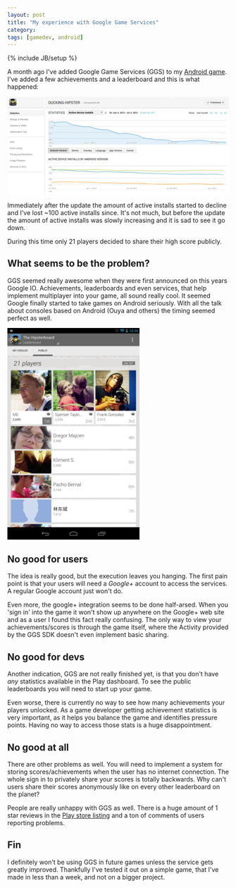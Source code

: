 ```yaml
---
layout: post
title: "My experience with Google Game Services"
category: 
tags: [gamedev, android]
---
```

{% include JB/setup %}

A month ago I've added Google Game Services (GGS) to my [Android game](https://play.google.com/store/apps/details?id=com.psywerx.dh). I've added a few achievements and a leaderboard and this is what happened:

<img src="/assets/pics/ggsstats.jpg" title="Stats" class="middlepic"  />

Immediately after the update the amount of active installs started to decline and I've lost ~100 active installs since. It's not much, but before the update the amount of active installs was slowly increasing and it is sad to see it go down. 

During this time only 21 players decided to share their high score publicly.

What seems to be the problem?
-----------------------------

GGS seemed really awesome when they were first announced on this years Google IO. Achievements, leaderboards and even services, that help implement multiplayer into your game, all sound really cool. It seemed Google finally started to take games on Android seriously. With all the talk about consoles based on Android (Ouya and others) the timing seemed perfect as well.

<img class="txt-img" src="/assets/pics/ggsscores.png"  width="300" alt="21 scores" />

No good for users
-------------------------------

The idea is really good, but the execution leaves you hanging. The first pain point is that your users will need a *Google+* account to access the services. A regular Google account just won't do. 

Even more, the google+ integration seems to be done half-arsed. When you 'sign in' into the game it won't show up anywhere on the Google+ web site and as a user I found this fact really confusing. The only way to view your achievements/scores is through the game itself, where the Activity provided by the GGS SDK doesn't even implement basic sharing.

No good for devs
----------------

Another indication, GGS are not really finished yet, is that you don't have *any* statistics available in the Play dashboard. To see the public leaderboards you will need to start up your game. 

Even worse, there is currently no way to see how many achievements your players unlocked. As a game developer getting achievement statistics is very important, as it helps you balance the game and identifies pressure points. Having no way to access those stats is a huge disappointment.

No good at all
--------------

There are other problems as well. You will need to implement a system for storing scores/achievements when the user has no internet connection. The whole sign in to privately share your scores is totally backwards. Why can't users share their scores anonymously like on every other leaderboard on the planet? 

People are really unhappy with GGS as well. There is a huge amount of 1 star reviews in the [Play store listing](https://play.google.com/store/apps/details?id=com.google.android.gms&hl=en) and a ton of comments of users reporting problems.

Fin
---

I definitely won't be using GGS in future games unless the service gets greatly improved. Thankfully I've tested it out on a simple game, that I've made in less than a week, and not on a bigger project.
